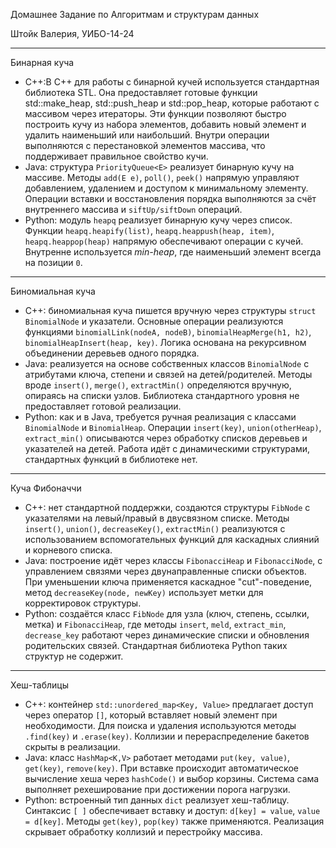 Домашнее Задание по Алгоритмам и структурам данных

Штойк Валерия, УИБО-14-24
__________________________________________________________

Бинарная куча
- C++:В C++ для работы с бинарной кучей используется стандартная библиотека STL. Она предоставляет готовые функции std::make_heap, std::push_heap и std::pop_heap, которые работают с массивом через итераторы. Эти функции позволяют быстро построить кучу из набора элементов, добавить новый элемент и удалить наименьший или наибольший. Внутри операции выполняются с перестановкой элементов массива, что поддерживает правильное свойство кучи.  
- Java: структура `PriorityQueue<E>` реализует бинарную кучу на массиве. Методы `add(E e)`, `poll()`, `peek()` напрямую управляют добавлением, удалением и доступом к минимальному элементу. Операции вставки и восстановления порядка выполняются за счёт внутреннего массива и `siftUp/siftDown` операций.  
- Python: модуль `heapq` реализует бинарную кучу через список. Функции `heapq.heapify(list)`, `heapq.heappush(heap, item)`, `heapq.heappop(heap)` напрямую обеспечивают операции с кучей. Внутренне используется *min-heap*, где наименьший элемент всегда на позиции `0`.

***

 Биномиальная куча
- C++: биномиальная куча пишется вручную через структуры `struct BinomialNode` и указатели. Основные операции реализуются функциями `binomialLink(nodeA, nodeB)`, `binomialHeapMerge(h1, h2)`, `binomialHeapInsert(heap, key)`. Логика основана на рекурсивном объединении деревьев одного порядка.  
- Java: реализуется на основе собственных классов `BinomialNode` с атрибутами ключа, степени и связей на детей/родителей. Методы вроде `insert()`, `merge()`, `extractMin()` определяются вручную, опираясь на списки узлов. Библиотека стандартного уровня не предоставляет готовой реализации.  
- Python: как и в Java, требуется ручная реализация с классами `BinomialNode` и `BinomialHeap`. Операции `insert(key)`, `union(otherHeap)`, `extract_min()` описываются через обработку списков деревьев и указателей на детей. Работа идёт с динамическими структурами, стандартных функций в библиотеке нет.

***

Куча Фибоначчи
- C++: нет стандартной поддержки, создаются структуры `FibNode` с указателями на левый/правый в двусвязном списке. Методы `insert()`, `union()`, `decreaseKey()`, `extractMin()` реализуются с использованием вспомогательных функций для каскадных слияний и корневого списка.  
- Java: построение идёт через классы `FibonacciHeap` и `FibonacciNode`, с управлением связями через двунаправленные списки объектов. При уменьшении ключа применяется каскадное "cut"-поведение, метод `decreaseKey(node, newKey)` использует метки для корректировок структуры.  
- Python: создаётся класс `FibNode` для узла (ключ, степень, ссылки, метка) и `FibonacciHeap`, где методы `insert`, `meld`, `extract_min`, `decrease_key` работают через динамические списки и обновления родительских связей. Стандартная библиотека Python таких структур не содержит.

***

Хеш-таблицы
- C++: контейнер `std::unordered_map<Key, Value>` предлагает доступ через оператор `[]`, который вставляет новый элемент при необходимости. Для поиска и удаления используются методы `.find(key)` и `.erase(key)`. Коллизии и перераспределение бакетов скрыты в реализации.  
- Java: класс `HashMap<K,V>` работает методами `put(key, value)`, `get(key)`, `remove(key)`. При вставке происходит автоматическое вычисление хеша через `hashCode()` и выбор корзины. Система сама выполняет рехеширование при достижении порога нагрузки.  
- Python: встроенный тип данных `dict` реализует хеш-таблицу. Синтаксис `[ ]` обеспечивает вставку и доступ: `d[key] = value`, `value = d[key]`. Методы `get(key)`, `pop(key)` также применяются. Реализация скрывает обработку коллизий и перестройку массива.
